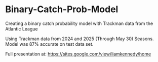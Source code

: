 # Binary-Catch-Prob-Model
Creating a binary catch probability model with Trackman data from the Atlantic League

Using Trackman data from 2024 and 2025 (Through May 30) Seasons. Model was 87% accurate on test data set.

Full presentation at: https://sites.google.com/view/liamkennedy/home
